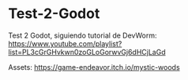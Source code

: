 # Test-2-Godot
Test 2 Godot, siguiendo tutorial de DevWorm:
https://www.youtube.com/playlist?list=PL3cGrGHvkwn0zoGLoGorwvGj6dHCjLaGd

Assets: 
https://game-endeavor.itch.io/mystic-woods
